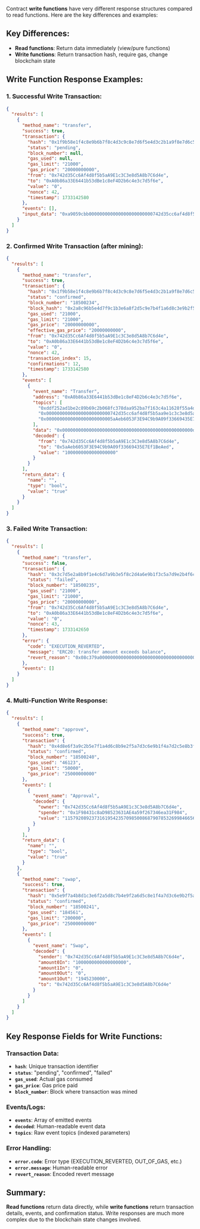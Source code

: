 Contract **write functions** have very different response structures compared to read functions. Here are the key differences and examples:

## **Key Differences:**

- **Read functions**: Return data immediately (view/pure functions)
- **Write functions**: Return transaction hash, require gas, change blockchain state

## **Write Function Response Examples:**

### **1. Successful Write Transaction:**

```json
{
  "results": [
    {
      "method_name": "transfer",
      "success": true,
      "transaction": {
        "hash": "0x1f9b58e1f4c8e9b6b7f8c4d3c9c8e7d6f5e4d3c2b1a9f8e7d6c5b4a3f2e1d0c9",
        "status": "pending",
        "block_number": null,
        "gas_used": null,
        "gas_limit": "21000",
        "gas_price": "20000000000",
        "from": "0x742d35Cc6Af4d8f5b5aA9E1c3C3e8d5A8b7C6d4e",
        "to": "0xA0b86a33E6441b53dBe1c8eF4D2b6c4e3c7d5f6e",
        "value": "0",
        "nonce": 42,
        "timestamp": 1733142580
      },
      "events": [],
      "input_data": "0xa9059cbb000000000000000000000000742d35cc6af4d8f5b5aa9e1c3c3e8d5a8b7c6d4e0000000000000000000000000000000000000000000000000de0b6b3a7640000"
    }
  ]
}
```

### **2. Confirmed Write Transaction (after mining):**

```json
{
  "results": [
    {
      "method_name": "transfer",
      "success": true,
      "transaction": {
        "hash": "0x1f9b58e1f4c8e9b6b7f8c4d3c9c8e7d6f5e4d3c2b1a9f8e7d6c5b4a3f2e1d0c9",
        "status": "confirmed",
        "block_number": "18500234",
        "block_hash": "0x2a8c96b5e4d7f9c1b3e6a8f2d5c9e7b4f1a6d8c3e9b2f5a7d1c4e8b6f3a9d2c5",
        "gas_used": "21000",
        "gas_limit": "21000", 
        "gas_price": "20000000000",
        "effective_gas_price": "20000000000",
        "from": "0x742d35Cc6Af4d8f5b5aA9E1c3C3e8d5A8b7C6d4e",
        "to": "0xA0b86a33E6441b53dBe1c8eF4D2b6c4e3c7d5f6e",
        "value": "0",
        "nonce": 42,
        "transaction_index": 15,
        "confirmations": 12,
        "timestamp": 1733142580
      },
      "events": [
        {
          "event_name": "Transfer",
          "address": "0xA0b86a33E6441b53dBe1c8eF4D2b6c4e3c7d5f6e",
          "topics": [
            "0xddf252ad1be2c89b69c2b068fc378daa952ba7f163c4a11628f55a4df523b3ef",
            "0x000000000000000000000000742d35cc6af4d8f5b5aa9e1c3c3e8d5a8b7c6d4e",
            "0x0000000000000000000000005aAeb6053F3E94C9b9A09f33669435E7Ef1BeAed"
          ],
          "data": "0x0000000000000000000000000000000000000000000000000de0b6b3a7640000",
          "decoded": {
            "from": "0x742d35Cc6Af4d8f5b5aA9E1c3C3e8d5A8b7C6d4e",
            "to": "0x5aAeb6053F3E94C9b9A09f33669435E7Ef1BeAed",
            "value": "1000000000000000000"
          }
        }
      ],
      "return_data": {
        "name": "",
        "type": "bool",
        "value": "true"
      }
    }
  ]
}
```

### **3. Failed Write Transaction:**

```json
{
  "results": [
    {
      "method_name": "transfer",
      "success": false,
      "transaction": {
        "hash": "0x3c7d5e2a8b9f1e4c6d7a9b3e5f8c2d4a6e9b1f3c5a7d9e2b4f6c8a1d3e5b7f9",
        "status": "failed",
        "block_number": "18500235",
        "gas_used": "21000",
        "gas_limit": "21000",
        "gas_price": "20000000000",
        "from": "0x742d35Cc6Af4d8f5b5aA9E1c3C3e8d5A8b7C6d4e",
        "to": "0xA0b86a33E6441b53dBe1c8eF4D2b6c4e3c7d5f6e",
        "value": "0",
        "nonce": 43,
        "timestamp": 1733142650
      },
      "error": {
        "code": "EXECUTION_REVERTED",
        "message": "ERC20: transfer amount exceeds balance",
        "revert_reason": "0x08c379a00000000000000000000000000000000000000000000000000000000000000020000000000000000000000000000000000000000000000000000000000000002645524332303a207472616e7366657220616d6f756e7420657863656564732062616c616e63650000000000000000000000000000000000000000000000000000"
      },
      "events": []
    }
  ]
}
```

### **4. Multi-Function Write Response:**

```json
{
  "results": [
    {
      "method_name": "approve",
      "success": true,
      "transaction": {
        "hash": "0x4d8e6f3a9c2b5e7f1a4d6c8b9e2f5a7d3c6e9b1f4a7d2c5e8b3f6a9d1c4e7b2",
        "status": "confirmed",
        "block_number": "18500240",
        "gas_used": "46123",
        "gas_limit": "50000",
        "gas_price": "25000000000"
      },
      "events": [
        {
          "event_name": "Approval",
          "decoded": {
            "owner": "0x742d35Cc6Af4d8f5b5aA9E1c3C3e8d5A8b7C6d4e",
            "spender": "0x1F98431c8aD98523631AE4a59f267346ea31F984",
            "value": "115792089237316195423570985008687907853269984665640564039457584007913129639935"
          }
        }
      ],
      "return_data": {
        "name": "",
        "type": "bool", 
        "value": "true"
      }
    },
    {
      "method_name": "swap",
      "success": true,
      "transaction": {
        "hash": "0x5e9f7a4b8d1c3e6f2a5d8c7b4e9f2a6d5c8e1f4a7d3c6e9b2f5a8d1c4e7b3f6",
        "status": "confirmed", 
        "block_number": "18500241",
        "gas_used": "184561",
        "gas_limit": "200000",
        "gas_price": "25000000000"
      },
      "events": [
        {
          "event_name": "Swap",
          "decoded": {
            "sender": "0x742d35Cc6Af4d8f5b5aA9E1c3C3e8d5A8b7C6d4e",
            "amount0In": "1000000000000000000",
            "amount1In": "0",
            "amount0Out": "0", 
            "amount1Out": "1945230000",
            "to": "0x742d35Cc6Af4d8f5b5aA9E1c3C3e8d5A8b7C6d4e"
          }
        }
      ]
    }
  ]
}
```

## **Key Response Fields for Write Functions:**

### **Transaction Data:**
- **`hash`**: Unique transaction identifier
- **`status`**: "pending", "confirmed", "failed"
- **`gas_used`**: Actual gas consumed
- **`gas_price`**: Gas price paid
- **`block_number`**: Block where transaction was mined

### **Events/Logs:**
- **`events`**: Array of emitted events
- **`decoded`**: Human-readable event data
- **`topics`**: Raw event topics (indexed parameters)

### **Error Handling:**
- **`error.code`**: Error type (EXECUTION_REVERTED, OUT_OF_GAS, etc.)
- **`error.message`**: Human-readable error
- **`revert_reason`**: Encoded revert message

## **Summary:**

**Read functions** return data directly, while **write functions** return transaction details, events, and confirmation status. Write responses are much more complex due to the blockchain state changes involved.